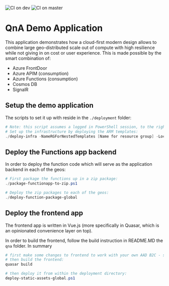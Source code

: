 ![CI on dev](https://github.com/xstof/qnademo/workflows/CI/badge.svg?branch=dev) ![CI on master](https://github.com/xstof/qnademo/workflows/CI/badge.svg?branch=master)

# QnA Demo Application

This application demonstrates how a cloud-first modern design allows to combine large geo-distributed scale out of compute with high resilience while not giving in on cost or user experience.  This is made possible by the smart combination of:

- Azure FrontDoor
- Azure APIM (consumption)
- Azure Functions (consumption)
- Cosmos DB
- SignalR

## Setup the demo application

The scripts to set it up with reside in the `./deployment` folder:

~~~ps1
# Note: this script assumes a logged in PowerShell session, to the right subscription
# Set up the infrastructure by deploying the ARM templates:
./deploy-infra -NameRGForNestedTemplates [Name for resource group] -LocationRGForNestedTemplates [Location]  -NameStorageAcctForNestedTemplates [Name for storage account] -ResourceGroupPrefix [Prefix for the generated Resource Groups] -ArtifactPrefix [Prefix For Generated Artifacts] -AADClientId [Client ID for your registered AAD B2C App] -AADB2CIssuer [AAD B2C issuer in form of something like: https://xstofb2c.b2clogin.com/xstofb2c.onmicrosoft.com/v2.0/.well-known/openid-configuration?p=B2C_1_susi]
~~~

## Deploy the Functions app backend

In order to deploy the function code which will serve as the application backend in each of the geos:

~~~ps1
# First package the functions up in a zip package:
./package-functionapp-to-zip.ps1

# Deploy the zip packages to each of the geos:
./deploy-function-package-global
~~~

## Deploy the frontend app 

The frontend app is written in Vue.js (more specifically in Quasar, which is an opinionated convenience layer on top).

In order to build the frontend, follow the build instruction in README.MD the `qna` folder.  In summary

~~~ps1
# first make some changes to frontend to work with your own AAD B2C - see markdown
# then build the frontend:
quasar build

# then deploy it from within the deployment directory:
deploy-static-assets-global.ps1 
~~~
